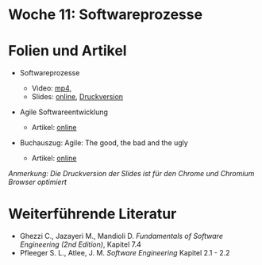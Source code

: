 # Woche 11: Softwareprozesse

# Folien und Artikel

* Softwareprozesse
    * Video:  [mp4](https://drive.switch.ch/index.php/s/EZquvJMIrvtYgBo),  
    * Slides: [online](./slides/software-process.html), [Druckversion](./slides/software-process.html?print-pdf)


* Agile Softwareentwicklung
    * Artikel:  [online](./articles/agile.html)

* Buchauszug: Agile: The good, the bad and the ugly 
    * Artikel: [online](./articles/agile-critic.html)

*Anmerkung: Die Druckversion der Slides ist für den Chrome und Chromium Browser optimiert*


# Weiterführende Literatur
* Ghezzi C., Jazayeri M., Mandioli D. *Fundamentals of Software Engineering (2nd Edition)*, Kapitel 7.4
* Pfleeger S. L., Atlee, J. M. *Software Engineering* Kapitel 2.1 - 2.2

